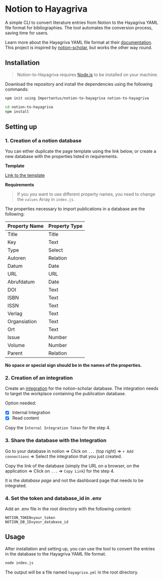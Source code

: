 # Notion to Hayagriva

A simple CLI to convert literature entries from Notion to the Hayagriva YAML file format for bibliographies. The tool automates the conversion process, saving time for users.  
 
Learn more about the Hayagriva YAML file format at their [documentation](https://github.com/typst/hayagriva/blob/main/docs/file-format.md).  
This project is inspired by [notion-scholar](https://github.com/thomashirtz/notion-scholar), but works the other way round. 

## Installation

> Notion-to-Hayagriva requires [Node.js](https://nodejs.org/en/) to be installed on your machine.

Download the repository and install the dependencies using the following commands:

```bash	
npm init using Importantus/notion-to-hayagriva notion-to-hayagriva
```

```bash
cd notion-to-hayagriva
npm install
```

## Setting up

### 1. Creation of a notion database
You can either duplicate the page template using the link below, or create a new database with the properties listed in requirements.

**Template**

[Link to the template](https://importantus.notion.site/Bibliografie-2175c98af72a4bd4837f35194d96bfa6)

**Requirements**
> If you you want to use different property names, you need to change the `values` Array in `index.js`.

The properties necessary to import publications in a database are the following:

| Property Name | Property Type |
| ------------- | ------------- |
| Title         | Title         |
| Key           | Text          |
| Type          | Select        |
| Autoren       | Relation      |
| Datum         | Date          |
| URL           | URL           |
| Abrufdatum    | Date          |
| DOI           | Text          |
| ISBN          | Text          |
| ISSN          | Text          |
| Verlag        | Text          |
| Organsiation  | Text          |
| Ort           | Text          |
| Issue         | Number        |
| Volume        | Number        |
| Parent        | Relation      |

**No space or special sign should be in the names of the properties.**

### 2. Creation of an integration

Create an [integration](https://www.notion.so/my-integrations) for the notion-scholar database. The integration needs to target the workplace containing the publication database.

Option needed:
- [x] Internal Integration
- [x] Read content

Copy the `Internal Integration Token` for the step 4.

### 3. Share the database with the Integration

Go to your database in notion => Click on `...` (top right) => `+ Add connections` => Select the integration that you just created.

Copy the link of the database (simply the URL on a browser, on the application => Click on `...` => `Copy Link`) for the step 4.

It is the *database page* and not the dashboard page that needs to be integrated. 

### 4. Set the token and database_id in .env
Add an .env file in the root directory with the following content:

```
NOTION_TOKEN=your_token
NOTION_DB_ID=your_database_id
```

## Usage
After installation and setting up, you can use the tool to convert the entries in the database to the Hayagriva YAML file format.

```bash
node index.js
```

The output will be a file named `hayagriva.yml` in the root directory.
